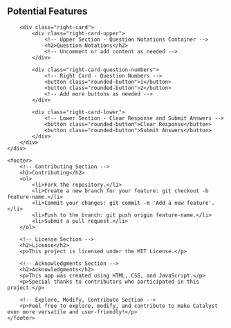    <div class="container">
        <div class="left-card">
            <!-- Left Card Content -->
            <h2>Potential Features</h2>
            <!-- Add your content here -->
        </div>

        <div class="right-card">
            <div class="right-card-upper">
                <!-- Upper Section - Question Notations Container -->
                <h2>Question Notations</h2>
                <!-- Uncomment or add content as needed -->
            </div>

            <div class="right-card-question-numbers">
                <!-- Right Card - Question Numbers -->
                <button class="rounded-button">1</button>
                <button class="rounded-button">2</button>
                <!-- Add more buttons as needed -->
            </div>

            <div class="right-card-lower">
                <!-- Lower Section - Clear Response and Submit Answers -->
                <button class="rounded-button">Clear Response</button>
                <button class="rounded-button">Submit Answers</button>
            </div>
        </div>
    </div>

    <footer>
        <!-- Contributing Section -->
        <h2>Contributing</h2>
        <ol>
            <li>Fork the repository.</li>
            <li>Create a new branch for your feature: git checkout -b feature-name.</li>
            <li>Commit your changes: git commit -m 'Add a new feature'.</li>
            <li>Push to the branch: git push origin feature-name.</li>
            <li>Submit a pull request.</li>
        </ol>

        <!-- License Section -->
        <h2>License</h2>
        <p>This project is licensed under the MIT License.</p>

        <!-- Acknowledgments Section -->
        <h2>Acknowledgments</h2>
        <p>This app was created using HTML, CSS, and JavaScript.</p>
        <p>Special thanks to contributors who participated in this project.</p>

        <!-- Explore, Modify, Contribute Section -->
        <p>Feel free to explore, modify, and contribute to make Catalyst even more versatile and user-friendly!</p>
    </footer>
